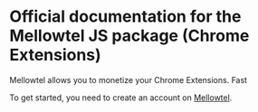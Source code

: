 # Official documentation for the Mellowtel JS package (Chrome Extensions)

Mellowtel allows you to monetize your Chrome Extensions. Fast

To get started, you need to create an account on [Mellowtel](https://mellowtel.it).
